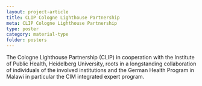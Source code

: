 ```yaml
---
layout: project-article
title: CLIP Cologne Lighthouse Partnership
meta: CLIP Cologne Lighthouse Partnership
type: poster
category: material-type
folder: posters
---
```



The Cologne Lighthouse Partnership (CLIP) in cooperation with the Institute of Public Health, Heidelberg University, roots in a longstanding collaboration of individuals of the involved institutions and the German Health Program in Malawi in particular the CIM integrated expert program.